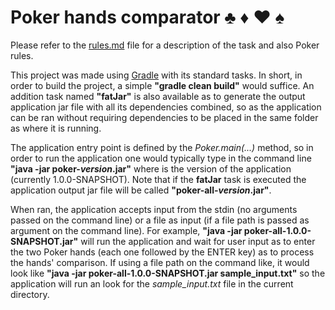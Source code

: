 # Poker hands comparator :clubs: :diamonds: :hearts: :spades:

Please refer to the [rules.md](rules.md) file for a description of the task and also Poker rules.

This project was made using [Gradle](https://gradle.org/) with its standard tasks. In short, 
in order to build the project, a simple **"gradle clean build"** would suffice. An addition task 
named **"fatJar"** is also available as to generate the output application jar file with all its
dependencies combined, so as the application can be ran without requiring dependencies to be 
placed in the same folder as where it is running.

The application entry point is defined by the *Poker.main(...)* method, so in order to run the 
application one would typically type in the command line **"java -jar poker-*version*.jar"** where 
<version> is the version of the application (currently 1.0.0-SNAPSHOT). Note that if the **fatJar** 
task is executed the application output jar file will be called **"poker-all-*version*.jar"**.

When ran, the application accepts input from the stdin (no arguments passed on the command line) or 
a file as input (if a file path is passed as argument on the command line). For example, 
**"java -jar poker-all-1.0.0-SNAPSHOT.jar"** will run the application and wait for user input as to 
enter the two Poker hands (each one followed by the ENTER key) as to process the hands' comparison.
If using a file path on the command like, it would look like 
**"java -jar poker-all-1.0.0-SNAPSHOT.jar sample_input.txt"** so the application will run an look 
for the *sample_input.txt* file in the current directory.     
